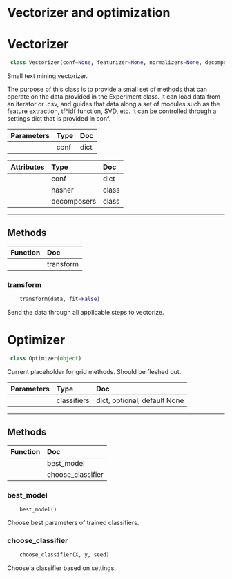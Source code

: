 # Vectorizer and optimization


# Vectorizer 

``` python 
 class Vectorizer(conf=None, featurizer=None, normalizers=None, decomposers=None) 
```

Small text mining vectorizer.

The purpose of this class is to provide a small set of methods that can
operate on the data provided in the Experiment class. It can load data
from an iterator or .csv, and guides that data along a set of modules such
as the feature extraction, tf*idf function, SVD, etc. It can be controlled
through a settings dict that is provided in conf.

| Parameters    | Type             | Doc             |
|:-------|:-----------------|:----------------|
        | conf | dict | Configuration dictionary passed to the experiment class. |
        

| Attributes    | Type             | Doc             |
|:-------|:-----------------|:----------------|
        | conf | dict |         Configuration dictionary passed to the experiment class. |
        | hasher | class |         DictVectorizer class from sklearn. |
        | decomposers | class | TruncatedSVD class from sklearn. |
        

--------- 

## Methods 

 

| Function    | Doc             |
|:-------|:----------------|
        | transform | Send the data through all applicable steps to vectorize. |
         
 

### transform

``` python 
    transform(data, fit=False) 
```


Send the data through all applicable steps to vectorize.


# Optimizer 

``` python 
 class Optimizer(object) 
```

Current placeholder for grid methods. Should be fleshed out.

| Parameters    | Type             | Doc             |
|:-------|:-----------------|:----------------|
        | classifiers | dict, optional, default None |         Dictionary where the key is a initiated model class, and the values        are a dictionary with parameter settings in a (string-array) format,        same as used in the scikit-learn pipeline. So for example, we provide:        {LinearSVC(class_weight='balanced'): {'C': np.logspace(-3, 2, 6)}}.        Note that pipeline requires some namespace (like clf__C), but the class        handles that already. |
        

--------- 

## Methods 

 

| Function    | Doc             |
|:-------|:----------------|
        | best_model | Choose best parameters of trained classifiers. |
        | choose_classifier | Choose a classifier based on settings. |
         
 

### best_model

``` python 
    best_model() 
```


Choose best parameters of trained classifiers.

### choose_classifier

``` python 
    choose_classifier(X, y, seed) 
```


Choose a classifier based on settings.